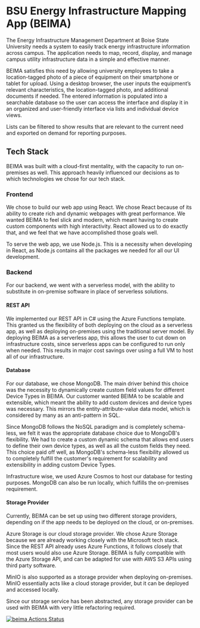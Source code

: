 # BSU Energy Infrastructure Mapping App (BEIMA)

The Energy Infrastructure Management Department at Boise State University needs a system to easily track energy infrastructure information across campus. The application needs to map, record, display, and manage campus utility infrastructure data in a simple and effective manner.

BEIMA satisfies this need by allowing university employees to take a location-tagged photo of a piece of equipment on their smartphone or tablet for upload. Using a desktop browser, the user inputs the equipment’s relevant characteristics, the location-tagged photo, and additional documents if needed. The entered information is populated into a searchable database so the user can access the interface and display it in an organized and user-friendly interface via lists and individual device views.

Lists can be filtered to show results that are relevant to the current need and exported on demand for reporting purposes.

## Tech Stack
BEIMA was built with a cloud-first mentality, with the capacity to run on-premises as well. This approach heavily influenced our decisions as to which technologies we chose for our tech stack.

### Frontend
We chose to build our web app using React. We chose React because of its ability to create rich and dynamic webpages with great performance. We wanted BEIMA to feel slick and modern, which meant having to create custom components with high interactivity. React allowed us to do exactly that, and we feel that we have accomplished those goals well.

To serve the web app, we use Node.js. This is a necessity when developing in React, as Node.js contains all the packages we needed for all our UI development.

### Backend
For our backend, we went with a serverless model, with the ability to substitute in on-premise software in place of serverless solutions.

#### REST API
We implemented our REST API in C# using the Azure Functions template. This granted us the flexibility of both deploying on the cloud as a serverless app, as well as deploying on-premises using the traditional server model. By deploying BEIMA as a serverless app, this allows the user to cut down on infrastructure costs, since serverless apps can be configured to run only when needed. This results in major cost savings over using a full VM to host all of our infrastructure. 

#### Database
For our database, we chose MongoDB. The main driver behind this choice was the necessity to dynamically create custom field values for different Device Types in BEIMA. Our customer wanted BEIMA to be scalable and extensible, which meant the ability to add custom devices and device types was necessary. This mirrors the entity-attribute-value data model, which is considered by many as an anti-pattern in SQL. 

Since MongoDB follows the NoSQL paradigm and is completely schema-less, we felt it was the appropriate database choice due to MongoDB's flexibility. We had to create a custom dynamic schema that allows end users to define their own device types, as well as all the custom fields they need. This choice paid off well, as MongoDB's schema-less flexibility allowed us to completely fulfill the customer's requirement for scalability and extensibility in adding custom Device Types.

Infrastructure wise, we used Azure Cosmos to host our database for testing purposes. MongoDB can also be run locally, which fulfills the on-premises requirement.

#### Storage Provider
Currently, BEIMA can be set up using two different storage providers, depending on if the app needs to be deployed on the cloud, or on-premises.

Azure Storage is our cloud storage provider. We chose Azure Storage because we are already working closely with the Microsoft tech stack. Since the REST API already uses Azure Functions, it follows closely that most users would also use Azure Storage. BEIMA is fully compatible with the Azure Storage API, and can be adapted for use with AWS S3 APIs using third party software.

MinIO is also supported as a storage provider when deploying on-premises. MinIO essentially acts like a cloud storage provider, but it can be deployed and accessed locally.

Since our storage service has been abstracted, any storage provider can be used with BEIMA with very little refactoring required.

[![beima Actions Status](https://github.com/cs481-ekh/s22-beima/actions/workflows/beima.yml/badge.svg)](https://github.com/cs481-ekh/s22-beima/actions)
